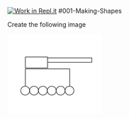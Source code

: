 [![Work in Repl.it](https://classroom.github.com/assets/work-in-replit-14baed9a392b3a25080506f3b7b6d57f295ec2978f6f33ec97e36a161684cbe9.svg)](https://classroom.github.com/online_ide?assignment_repo_id=3229350&assignment_repo_type=AssignmentRepo)
#001-Making-Shapes

Create the following image

<img src="armytank.png">

